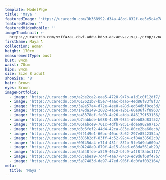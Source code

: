 ```yaml
---
template: ModelPage
title: 'Maya '
featuredImage: 'https://ucarecdn.com/3b368992-d34a-48dd-832f-ee5e5c4e7879/'
featuredVideo: ''
featuredVideoMobile: ''
imageThumbnail: >-
  https://ucarecdn.com/55ff43a1-cb2f-4dd9-bd39-ac7ae9222152/-/crop/1268x2032/2215,1250/-/preview/
firstName: Maya A
collection: Women
height: 170cm
measurementType: bust
bust: 84cm
waist: 70cm
hips: 84cm
size: Size 8 adult
shoeSize: '8'
hair: Brown
eyes: Brown
imagePortfolio:
  - image: 'https://ucarecdn.com/a2de2ca2-eaa5-4728-947b-a1d1c0f12df7/'
  - image: 'https://ucarecdn.com/618621b7-b5e7-4aac-baa6-4ed86f83f8f3/'
  - image: 'https://ucarecdn.com/3a9e57a4-d72e-4ee8-a78d-ed64dbf0ce5d/'
  - image: 'https://ucarecdn.com/149da149-2082-4a5e-a9b1-60e06f7f8963/'
  - image: 'https://ucarecdn.com/a46378ef-fa03-4e26-afda-846179f53156/'
  - image: 'https://ucarecdn.com/b7eabbde-b688-4c89-9834-d9eb08d83f52/'
  - image: 'https://ucarecdn.com/05aabce9-701c-4dfb-9651-dde6902e9715/'
  - image: 'https://ucarecdn.com/d3c6fef2-44d4-42ca-883e-80ce2ba66ecb/'
  - image: 'https://ucarecdn.com/9f9149e1-66bc-40ac-8a62-297e8542354a/'
  - image: 'https://ucarecdn.com/3386b2df-83ff-4c52-92c4-cf84a38562c0/'
  - image: 'https://ucarecdn.com/09745da4-e71d-431f-882b-5fe3d9da609a/'
  - image: 'https://ucarecdn.com/b94248a9-679f-4e15-8bad-e68da561ab29/'
  - image: 'https://ucarecdn.com/3a648fde-a529-46c2-b6c9-a4f8f8abc1f7/'
  - image: 'https://ucarecdn.com/d73abea9-7d4f-4ae7-84c0-ed9d6f68f47b/'
  - image: 'https://ucarecdn.com/5a07483d-de97-47ed-906f-6c0faf032164/'
meta:
  title: 'Maya '
---
```


